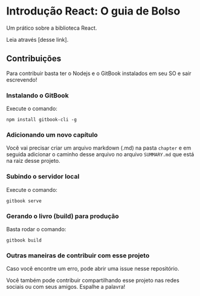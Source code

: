 # Introdução React: O guia de Bolso

Um prático sobre a biblioteca React.

Leia através [desse link].

## Contribuições

Para contribuir basta ter o Nodejs e o GitBook instalados em seu SO e sair escrevendo!

### Instalando o GitBook

Execute o comando:

```shell
npm install gitbook-cli -g
```

### Adicionando um novo capítulo

Você vai precisar criar um arquivo markdown (.md) na pasta `chapter` e em seguida adicionar o caminho desse arquivo no arquivo `SUMMARY.md` que está na raiz desse projeto.

### Subindo o servidor local

Execute o comando:

```shell
gitbook serve
```

### Gerando o livro (build) para produção

Basta rodar o comando:

```shell
gitbook build
```

### Outras maneiras de contribuir com esse projeto

Caso você encontre um erro, pode abrir uma issue nesse repositório.

Você também pode contribuir compartilhando esse projeto nas redes sociais ou com seus amigos. Espalhe a palavra!